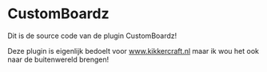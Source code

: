 # CustomBoardz
Dit is de source code van de plugin CustomBoardz!

Deze plugin is eigenlijk bedoelt voor www.kikkercraft.nl maar ik wou het ook naar de buitenwereld brengen!
